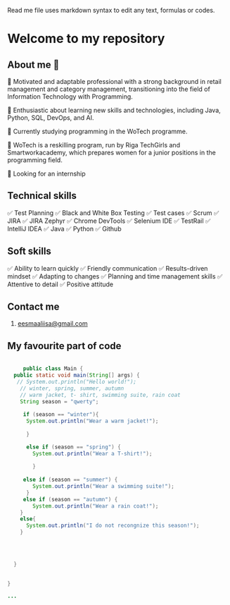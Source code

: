 Read me file uses markdown syntax to edit any text, formulas or codes.

# Welcome to my repository  

## About me 🦊

🔸 Motivated and adaptable professional 
    with a strong background in retail management and category management, 
    transitioning into the field of Information Technology with Programming.

🔸 Enthusiastic about learning new skills and technologies,
   including Java, Python, SQL, DevOps, and AI.

🔸 Currently studying programming in the WoTech programme.

🔸 WoTech is a reskilling program, run by Riga TechGirls and Smartworkacademy,
   which prepares women for a junior positions in the programming field.

🔸 Looking for an internship

## Technical skills
✅ Test Planning
✅ Black and White Box Testing
✅ Test cases
✅ Scrum
✅ JIRA
✅ JIRA Zephyr
✅ Chrome DevTools
✅ Selenium IDE
✅ TestRail
✅ IntelliJ IDEA
✅ Java
✅ Python
✅ Github
  
## Soft skills
✅ Ability to learn quickly
✅ Friendly communication
✅ Results-driven mindset
✅ Adapting to changes
✅ Planning and time management skills
✅ Attentive to detail
✅ Positive attitude 

## Contact me
1. eesmaaliisa@gmail.com


## My favourite part of code
```java
   
     public class Main {
  public static void main(String[] args) {
   // System.out.println("Hello world!");
    // winter, spring, summer, autumn
    // warm jacket, t- shirt, swimming suite, rain coat
    String season = "qwerty";
    
     if (season == "winter"){
      System.out.println("Wear a warm jacket!");
        
      }

      else if (season == "spring") {
        System.out.println("Wear a T-shirt!");
          
        }
      
     else if (season == "summer") {
        System.out.println("Wear a swimming suite!");
      }
     else if (season == "autumn") {
        System.out.println("Wear a rain coat!");
    }
    else{
      System.out.println("I do not recongnize this season!");
    }

    

    
  }

  
}

...
